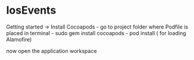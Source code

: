 # IosEvents

Getting started
-> Install Cocoapods
	- go to project folder where Podfile is placed in terminal
	- sudo gem install cocoapods
	- pod install ( for loading Alamofire)

now open the application workspace

